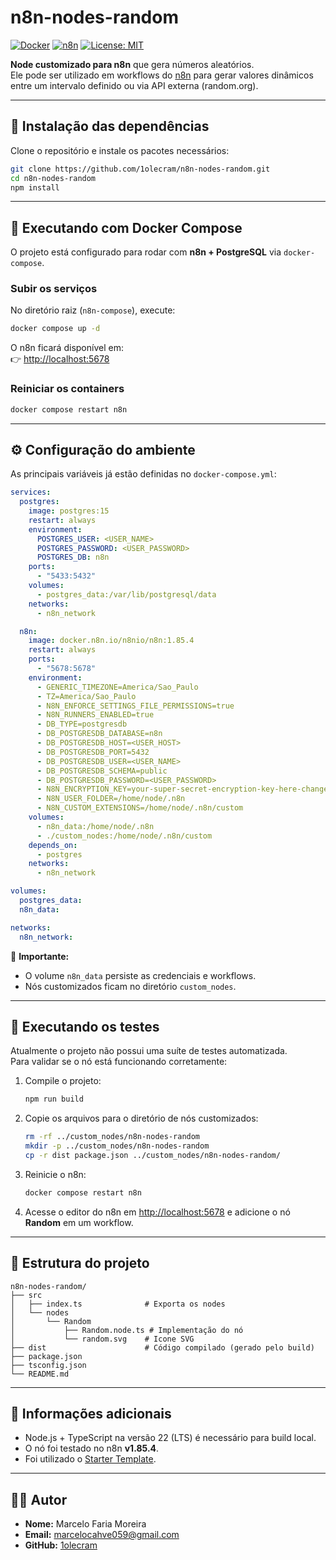 # n8n-nodes-random

[![Docker](https://img.shields.io/badge/docker-compose-blue)](https://docs.docker.com/compose/)
[![n8n](https://img.shields.io/badge/n8n-v1.85.4-orange)](https://n8n.io)
[![License: MIT](https://img.shields.io/badge/License-MIT-yellow.svg)](LICENSE)
 
 **Node customizado para n8n** que gera números aleatórios.  
Ele pode ser utilizado em workflows do [n8n](https://n8n.io) para gerar valores dinâmicos entre um intervalo definido ou via API externa (random.org).

---

## 🚀 Instalação das dependências

Clone o repositório e instale os pacotes necessários:

```bash
git clone https://github.com/1olecram/n8n-nodes-random.git
cd n8n-nodes-random
npm install
```

---

## 🐳 Executando com Docker Compose

O projeto está configurado para rodar com **n8n + PostgreSQL** via `docker-compose`.

### Subir os serviços

No diretório raiz (`n8n-compose`), execute:

```bash
docker compose up -d
```

O n8n ficará disponível em:  
👉 [http://localhost:5678](http://localhost:5678)

### Reiniciar os containers

```bash
docker compose restart n8n
```

---

## ⚙️ Configuração do ambiente

As principais variáveis já estão definidas no `docker-compose.yml`:

```yaml
services:
  postgres:
    image: postgres:15
    restart: always
    environment:
      POSTGRES_USER: <USER_NAME>
      POSTGRES_PASSWORD: <USER_PASSWORD>
      POSTGRES_DB: n8n
    ports:
      - "5433:5432"
    volumes:
      - postgres_data:/var/lib/postgresql/data
    networks:
      - n8n_network

  n8n:
    image: docker.n8n.io/n8nio/n8n:1.85.4
    restart: always
    ports:
      - "5678:5678"   
    environment:
      - GENERIC_TIMEZONE=America/Sao_Paulo
      - TZ=America/Sao_Paulo
      - N8N_ENFORCE_SETTINGS_FILE_PERMISSIONS=true
      - N8N_RUNNERS_ENABLED=true
      - DB_TYPE=postgresdb
      - DB_POSTGRESDB_DATABASE=n8n
      - DB_POSTGRESDB_HOST=<USER_HOST>
      - DB_POSTGRESDB_PORT=5432
      - DB_POSTGRESDB_USER=<USER_NAME>
      - DB_POSTGRESDB_SCHEMA=public
      - DB_POSTGRESDB_PASSWORD=<USER_PASSWORD>
      - N8N_ENCRYPTION_KEY=your-super-secret-encryption-key-here-change-me
      - N8N_USER_FOLDER=/home/node/.n8n
      - N8N_CUSTOM_EXTENSIONS=/home/node/.n8n/custom
    volumes:
      - n8n_data:/home/node/.n8n
      - ./custom_nodes:/home/node/.n8n/custom
    depends_on:
      - postgres
    networks:
      - n8n_network

volumes:
  postgres_data:
  n8n_data:

networks:
  n8n_network:     
```

🔑 **Importante:**
- O volume `n8n_data` persiste as credenciais e workflows.  
- Nós customizados ficam no diretório `custom_nodes`.  

---

## 🧪 Executando os testes

Atualmente o projeto não possui uma suíte de testes automatizada.  
Para validar se o nó está funcionando corretamente:

1. Compile o projeto:
   ```bash
   npm run build
   ```

2. Copie os arquivos para o diretório de nós customizados:
   ```bash
   rm -rf ../custom_nodes/n8n-nodes-random
   mkdir -p ../custom_nodes/n8n-nodes-random
   cp -r dist package.json ../custom_nodes/n8n-nodes-random/
   ```

3. Reinicie o n8n:
   ```bash
   docker compose restart n8n
   ```

4. Acesse o editor do n8n em [http://localhost:5678](http://localhost:5678) e adicione o nó **Random** em um workflow.

---

## 📂 Estrutura do projeto

```
n8n-nodes-random/
├── src
│   ├── index.ts              # Exporta os nodes
│   └── nodes
│       └── Random
│           ├── Random.node.ts # Implementação do nó
│           └── random.svg    # Icone SVG
├── dist                      # Código compilado (gerado pelo build)
├── package.json
├── tsconfig.json
└── README.md
```

---

## 📌 Informações adicionais

- Node.js + TypeScript na versão 22 (LTS) é necessário para build local.  
- O nó foi testado no n8n **v1.85.4**.  
- Foi utilizado o [Starter Template](https://docs.n8n.io/integrations/creating-nodes/build/starter-template/).

---

## 👨‍💻 Autor

- **Nome:** Marcelo Faria Moreira 
- **Email:** marcelocahve059@gmail.com  
- **GitHub:** [1olecram](https://github.com/1olecram)  
